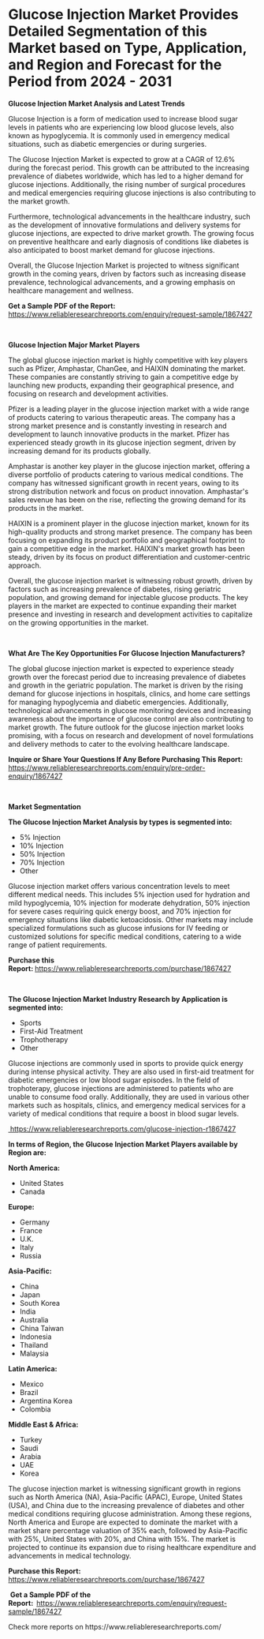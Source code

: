<p><h1>Glucose Injection Market Provides Detailed Segmentation of this Market based on Type, Application, and Region and Forecast for the Period from 2024 - 2031</h1></p><p><strong>Glucose Injection Market Analysis and Latest Trends</strong></p>
<p><p>Glucose Injection is a form of medication used to increase blood sugar levels in patients who are experiencing low blood glucose levels, also known as hypoglycemia. It is commonly used in emergency medical situations, such as diabetic emergencies or during surgeries.</p><p>The Glucose Injection Market is expected to grow at a CAGR of 12.6% during the forecast period. This growth can be attributed to the increasing prevalence of diabetes worldwide, which has led to a higher demand for glucose injections. Additionally, the rising number of surgical procedures and medical emergencies requiring glucose injections is also contributing to the market growth.</p><p>Furthermore, technological advancements in the healthcare industry, such as the development of innovative formulations and delivery systems for glucose injections, are expected to drive market growth. The growing focus on preventive healthcare and early diagnosis of conditions like diabetes is also anticipated to boost market demand for glucose injections.</p><p>Overall, the Glucose Injection Market is projected to witness significant growth in the coming years, driven by factors such as increasing disease prevalence, technological advancements, and a growing emphasis on healthcare management and wellness.</p></p>
<p><strong>Get a Sample PDF of the Report:&nbsp;</strong> <a href="https://www.reliableresearchreports.com/enquiry/request-sample/1867427">https://www.reliableresearchreports.com/enquiry/request-sample/1867427</a></p>
<p>&nbsp;</p>
<p><strong>Glucose Injection Major Market Players</strong></p>
<p><p>The global glucose injection market is highly competitive with key players such as Pfizer, Amphastar, ChanGee, and HAIXIN dominating the market. These companies are constantly striving to gain a competitive edge by launching new products, expanding their geographical presence, and focusing on research and development activities.</p><p>Pfizer is a leading player in the glucose injection market with a wide range of products catering to various therapeutic areas. The company has a strong market presence and is constantly investing in research and development to launch innovative products in the market. Pfizer has experienced steady growth in its glucose injection segment, driven by increasing demand for its products globally.</p><p>Amphastar is another key player in the glucose injection market, offering a diverse portfolio of products catering to various medical conditions. The company has witnessed significant growth in recent years, owing to its strong distribution network and focus on product innovation. Amphastar's sales revenue has been on the rise, reflecting the growing demand for its products in the market.</p><p>HAIXIN is a prominent player in the glucose injection market, known for its high-quality products and strong market presence. The company has been focusing on expanding its product portfolio and geographical footprint to gain a competitive edge in the market. HAIXIN's market growth has been steady, driven by its focus on product differentiation and customer-centric approach.</p><p>Overall, the glucose injection market is witnessing robust growth, driven by factors such as increasing prevalence of diabetes, rising geriatric population, and growing demand for injectable glucose products. The key players in the market are expected to continue expanding their market presence and investing in research and development activities to capitalize on the growing opportunities in the market.</p></p>
<p>&nbsp;</p>
<p><strong>What Are The Key Opportunities For Glucose Injection Manufacturers?</strong></p>
<p><p>The global glucose injection market is expected to experience steady growth over the forecast period due to increasing prevalence of diabetes and growth in the geriatric population. The market is driven by the rising demand for glucose injections in hospitals, clinics, and home care settings for managing hypoglycemia and diabetic emergencies. Additionally, technological advancements in glucose monitoring devices and increasing awareness about the importance of glucose control are also contributing to market growth. The future outlook for the glucose injection market looks promising, with a focus on research and development of novel formulations and delivery methods to cater to the evolving healthcare landscape.</p></p>
<p><strong>Inquire or Share Your Questions If Any Before Purchasing This Report:</strong> <a href="https://www.reliableresearchreports.com/enquiry/pre-order-enquiry/1867427">https://www.reliableresearchreports.com/enquiry/pre-order-enquiry/1867427</a></p>
<p>&nbsp;</p>
<p><strong>Market Segmentation</strong></p>
<p><strong>The Glucose Injection Market Analysis by types is segmented into:</strong></p>
<p><ul><li>5% Injection</li><li>10% Injection</li><li>50% Injection</li><li>70% Injection</li><li>Other</li></ul></p>
<p><p>Glucose injection market offers various concentration levels to meet different medical needs. This includes 5% injection used for hydration and mild hypoglycemia, 10% injection for moderate dehydration, 50% injection for severe cases requiring quick energy boost, and 70% injection for emergency situations like diabetic ketoacidosis. Other markets may include specialized formulations such as glucose infusions for IV feeding or customized solutions for specific medical conditions, catering to a wide range of patient requirements.</p></p>
<p><strong>Purchase this Report:&nbsp;</strong><a href="https://www.reliableresearchreports.com/purchase/1867427">https://www.reliableresearchreports.com/purchase/1867427</a></p>
<p>&nbsp;</p>
<p><strong>The Glucose Injection Market Industry Research by Application is segmented into:</strong></p>
<p><ul><li>Sports</li><li>First-Aid Treatment</li><li>Trophotherapy</li><li>Other</li></ul></p>
<p><p>Glucose injections are commonly used in sports to provide quick energy during intense physical activity. They are also used in first-aid treatment for diabetic emergencies or low blood sugar episodes. In the field of trophoterapy, glucose injections are administered to patients who are unable to consume food orally. Additionally, they are used in various other markets such as hospitals, clinics, and emergency medical services for a variety of medical conditions that require a boost in blood sugar levels.</p></p>
<p><a href="https://www.reliableresearchreports.com/glucose-injection-r1867427">&nbsp;https://www.reliableresearchreports.com/glucose-injection-r1867427</a></p>
<p><strong>In terms of Region, the Glucose Injection Market Players available by Region are:</strong></p>
<p>
    <p> <strong> North America: </strong>
        <ul>
            <li>United States</li>
            <li>Canada</li>
        </ul>
        </p> 
    <p> <strong> Europe: </strong>
        <ul>
            <li>Germany</li>
            <li>France</li>
            <li>U.K.</li>
            <li>Italy</li>
            <li>Russia</li>
        </ul>
        </p> 
    <p> <strong> Asia-Pacific: </strong>
        <ul>
            <li>China</li>
            <li>Japan</li>
            <li>South Korea</li>
            <li>India</li>
            <li>Australia</li>
            <li>China Taiwan</li>
            <li>Indonesia</li>
            <li>Thailand</li>
            <li>Malaysia</li>
        </ul>
        </p> 
    <p> <strong> Latin America: </strong>
        <ul>
            <li>Mexico</li>
            <li>Brazil</li>
            <li>Argentina Korea</li>
            <li>Colombia</li>
        </ul>
        </p> 
    <p> <strong> Middle East & Africa: </strong>
        <ul>
            <li>Turkey</li>
            <li>Saudi</li>
            <li>Arabia</li>
            <li>UAE</li>
            <li>Korea</li>
        </ul>
    </p>
    </p>
<p><p>The glucose injection market is witnessing significant growth in regions such as North America (NA), Asia-Pacific (APAC), Europe, United States (USA), and China due to the increasing prevalence of diabetes and other medical conditions requiring glucose administration. Among these regions, North America and Europe are expected to dominate the market with a market share percentage valuation of 35% each, followed by Asia-Pacific with 25%, United States with 20%, and China with 15%. The market is projected to continue its expansion due to rising healthcare expenditure and advancements in medical technology.</p></p>
<p><strong>Purchase this Report: </strong><a href="https://www.reliableresearchreports.com/purchase/1867427">https://www.reliableresearchreports.com/purchase/1867427</a></p>
<p>&nbsp;<strong>Get a Sample PDF of the Report:&nbsp;&nbsp;</strong><a href="https://www.reliableresearchreports.com/enquiry/request-sample/1867427">https://www.reliableresearchreports.com/enquiry/request-sample/1867427</a></p>
<p><strong></strong></p>
<p>Check more reports on https://www.reliableresearchreports.com/</p>